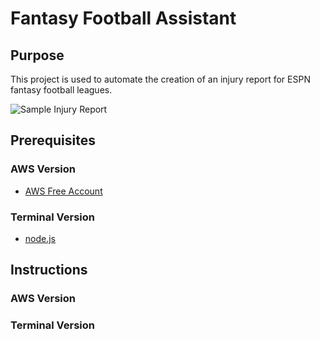 # Fantasy Football Assistant

## Purpose
This project is used to automate the creation of an injury report for ESPN fantasy football leagues. 

![Sample Injury Report](https://drive.google.com/file/d/10vM_5Hh8YRSdj_S75xqdczoh_OaCgu9N/view?usp=sharing)

## Prerequisites
### AWS Version
* [AWS Free Account](https://portal.aws.amazon.com/billing/signup?refid=em_127222&redirect_url=https%3A%2F%2Faws.amazon.com%2Fregistration-confirmation#/start)
### Terminal Version
* [node.js](https://nodejs.org/en/download/)

## Instructions 

### AWS Version

### Terminal Version
